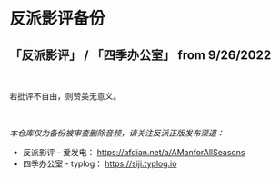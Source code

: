 # 反派影评备份

## 「反派影评」 / 「四季办公室」  from  9/26/2022

<br/>

若批评不自由，则赞美无意义。

<br/>

*本仓库仅为备份被审查删除音频，请关注反派正版发布渠道：*
* 反派影评   - 爱发电： https://afdian.net/a/AManforAllSeasons
* 四季办公室 - typlog： https://siji.typlog.io